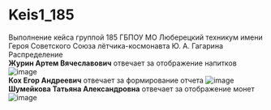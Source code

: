 # Keis1_185
Выполнение кейса группой 185  ГБПОУ МО Люберецкий техникум имени Героя Советского Союза лётчика-космонавта Ю. А. Гагарина
Распределение
<br/> **Журин Артем Вячеславович** отвечает за отображение напитков 
![image](https://user-images.githubusercontent.com/52165649/152632641-92c70295-6d07-4f5f-9f4e-47f7a36381dd.png)
<br/> **Кох Егор Андреевич** отвечает за формирование отчета 
![image](https://user-images.githubusercontent.com/52165649/152632652-550a3198-671b-4afb-99f9-e44054331ca1.png)
<br/> **Шумейкова Татьяна Александровна** отвечает за отображение монет
![image](https://user-images.githubusercontent.com/52165649/152632663-1fa08df1-3baf-4121-944b-61463cd2d714.png)
